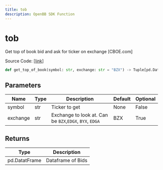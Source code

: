 ```yaml
---
title: tob
description: OpenBB SDK Function
---
```


# tob

Get top of book bid and ask for ticker on exchange [CBOE.com]

Source Code: [[link](https://github.com/OpenBB-finance/OpenBBTerminal/tree/main/openbb_terminal/stocks/cboe_model.py#L12)]

```python
def get_top_of_book(symbol: str, exchange: str = "BZX") -> Tuple[pd.DataFrame, pd.DataFrame]
```
## Parameters

| Name | Type | Description | Default | Optional |
| ---- | ---- | ----------- | ------- | -------- |
| symbol | str | Ticker to get | None | False |
| exchange | str | Exchange to look at.  Can be `BZX`,`EDGX`, `BYX`, `EDGA` | BZX | True |

## Returns

| Type | Description |
| ---- | ----------- |
| pd.DatatFrame | Dataframe of Bids |

